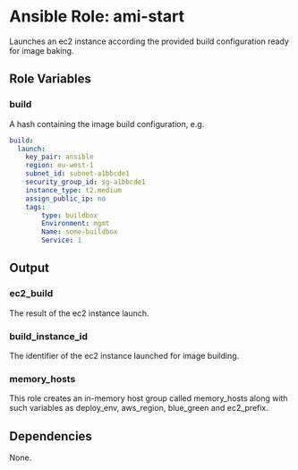 Ansible Role: ami-start
====================================

Launches an ec2 instance according the provided build configuration ready for image baking.

Role Variables
--------------

### build

A hash containing the image build configuration, e.g.

```yaml
build:
  launch:
    key_pair: ansible
    region: eu-west-1
    subnet_id: subnet-a1bbcde1
    security_group_id: sg-a1bbcde1
    instance_type: t2.medium
    assign_public_ip: no
    tags:
        type: buildbox
        Environment: mgmt
        Name: some-buildbox
        Service: 1
```

Output
------

### ec2_build

The result of the ec2 instance launch.

### build_instance_id

The identifier of the ec2 instance launched for image building.

### memory_hosts

This role creates an in-memory host group called memory_hosts along with 
such variables as deploy_env, aws_region, blue_green and ec2_prefix. 

Dependencies
------------

None.


